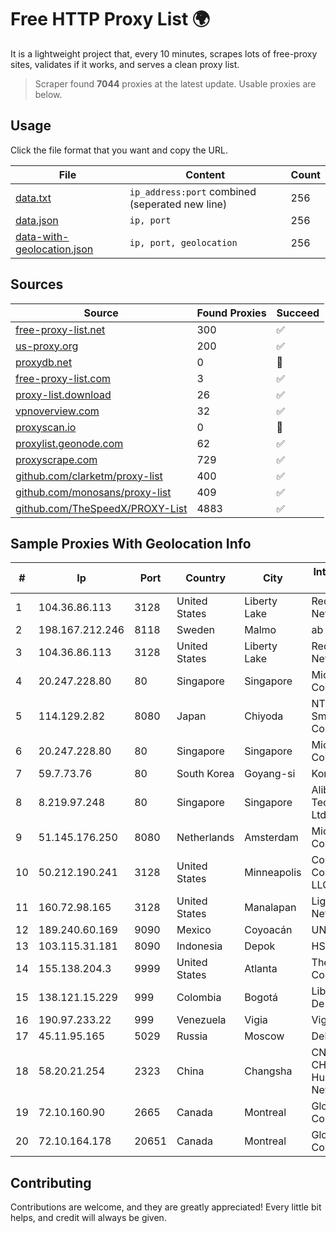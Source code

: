
# Free HTTP Proxy List 🌍

It is a lightweight project that, every 10 minutes, scrapes lots of free-proxy sites, validates if it works, and serves a clean proxy list.


> Scraper found **7044** proxies at the latest update. Usable proxies are below.

## Usage

Click the file format that you want and copy the URL.


|File|Content|Count|
|----|-------|-----|
|[data.txt](https://raw.githubusercontent.com/themiralay/Proxy-List-World/master/data.txt)|`ip_address:port` combined (seperated new line)|256|
|[data.json](https://raw.githubusercontent.com/themiralay/Proxy-List-World/master/data.json)|`ip, port`|256|
|[data-with-geolocation.json](https://raw.githubusercontent.com/themiralay/Proxy-List-World/master/data-with-geolocation.json)|`ip, port, geolocation`|256|

## Sources

|Source|Found Proxies|Succeed|
|------|-------------|-------|
|[free-proxy-list.net](https://free-proxy-list.net)|300|✅|
|[us-proxy.org](https://www.us-proxy.org)|200|✅|
|[proxydb.net](http://proxydb.net)|0|🚫|
|[free-proxy-list.com](https://free-proxy-list.com/?page=&port=&type%5B%5D=http&type%5B%5D=https&up_time=0&search=Search)|3|✅|
|[proxy-list.download](https://www.proxy-list.download/HTTP)|26|✅|
|[vpnoverview.com](https://vpnoverview.com/privacy/anonymous-browsing/free-proxy-servers)|32|✅|
|[proxyscan.io](https://www.proxyscan.io)|0|🚫|
|[proxylist.geonode.com](https://proxylist.geonode.com/api/proxy-list?limit=300&page=1&sort_by=lastChecked&sort_type=desc&protocols=http,https)|62|✅|
|[proxyscrape.com](https://api.proxyscrape.com/v2/?request=displayproxies&protocol=http&timeout=10000&country=all&ssl=all&anonymity=all)|729|✅|
|[github.com/clarketm/proxy-list](https://raw.githubusercontent.com/clarketm/proxy-list/master/proxy-list-raw.txt)|400|✅|
|[github.com/monosans/proxy-list](https://raw.githubusercontent.com/monosans/proxy-list/main/proxies/http.txt)|409|✅|
|[github.com/TheSpeedX/PROXY-List](https://raw.githubusercontent.com/TheSpeedX/PROXY-List/master/http.txt)|4883|✅|


## Sample Proxies With Geolocation Info

|#|Ip|Port|Country|City|Internet Service Provider|
|-|--|----|-------|----|-------------------------|
|1|104.36.86.113|3128|United States|Liberty Lake|Redoubt Networks|
|2|198.167.212.246|8118|Sweden|Malmo|ab stract|
|3|104.36.86.113|3128|United States|Liberty Lake|Redoubt Networks|
|4|20.247.228.80|80|Singapore|Singapore|Microsoft Corporation|
|5|114.129.2.82|8080|Japan|Chiyoda|NTT SmartConnect Corporation|
|6|20.247.228.80|80|Singapore|Singapore|Microsoft Corporation|
|7|59.7.73.76|80|South Korea|Goyang-si|Korea Telecom|
|8|8.219.97.248|80|Singapore|Singapore|Alibaba (US) Technology Co., Ltd.|
|9|51.145.176.250|8080|Netherlands|Amsterdam|Microsoft Corporation|
|10|50.212.190.241|3128|United States|Minneapolis|Comcast Cable Communications, LLC|
|11|160.72.98.165|3128|United States|Manalapan|Lightower Fiber Networks I|
|12|189.240.60.169|9090|Mexico|Coyoacán|UNINET|
|13|103.115.31.181|8090|Indonesia|Depok|HSPNET|
|14|155.138.204.3|9999|United States|Atlanta|The Constant Company|
|15|138.121.15.229|999|Colombia|Bogotá|Liberty Networks De Colombia|
|16|190.97.233.22|999|Venezuela|Vigia|Viginet C.A|
|17|45.11.95.165|5029|Russia|Moscow|Delta Ltd|
|18|58.20.21.254|2323|China|Changsha|CNC Group CHINA169 Hunan Province Network|
|19|72.10.160.90|2665|Canada|Montreal|GloboTech Communications|
|20|72.10.164.178|20651|Canada|Montreal|GloboTech Communications|



## Contributing

Contributions are welcome, and they are greatly appreciated! Every
little bit helps, and credit will always be given.

